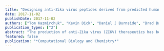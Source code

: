 ```yaml
---
title: "Designing anti-Zika virus peptides derived from predicted human-Zika virus protein-protein interactions"
date: 2017-11-02
publishDate: 2017-11-02
authors: ["Tom Kazmirchuk", "Kevin Dick", "Daniel J Burnside", "Brad Barnes", "Houman Moteshareie", "Maryam Hajikarimlou", "Katayoun Omidi", "Duale Ahmed", "Andrew Low", "Clara Lettl", " others"]
publication_types: ["2"]
abstract: "The production of anti-Zika virus (ZIKV) therapeutics has become increasingly important as the propagation of the devastating virus continues largely unchecked. Notably, a causal relationship between ZIKV infection and neurodevelopmental abnormalities has been widely reported, yet a specific mechanism underlying impaired neurological development has not been identified. Here, we report on the design of several synthetic competitive inhibitory peptides against key pathogenic ZIKV proteins through the prediction of protein–protein interactions (PPIs). Often, PPIs between host and viral proteins are crucial for infection and pathogenesis, making them attractive targets for therapeutics. Using two complementary sequence-based PPI prediction tools, we first produced a comprehensive map of predicted human-ZIKV PPIs (involving 209 human protein candidates). We then designed several peptides intended to disrupt the corresponding host-pathogen interactions thereby acting as anti-ZIKV therapeutics. The data generated in this study constitute a foundational resource to aid in the multi-disciplinary effort to combat ZIKV infection, including the design of additional synthetic proteins."
featured: false
publication: "*Computational Biology and Chemistry*"
---
```


